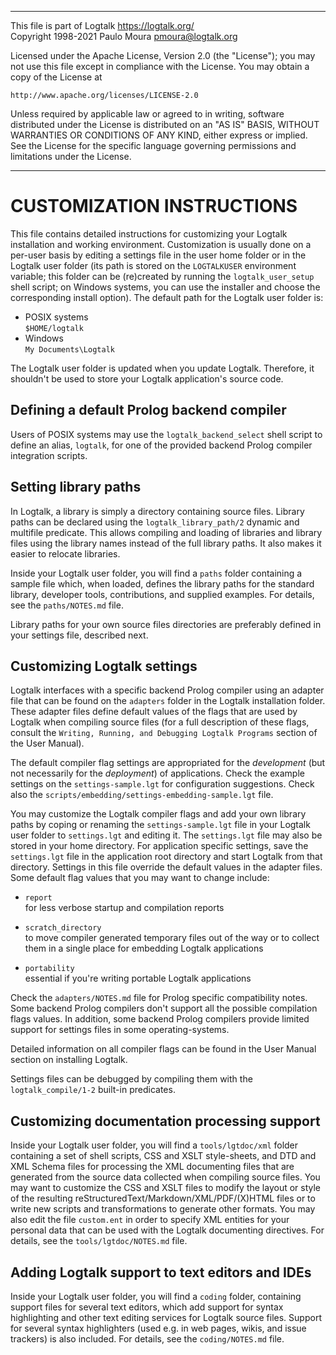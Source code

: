________________________________________________________________________

This file is part of Logtalk <https://logtalk.org/>  
Copyright 1998-2021 Paulo Moura <pmoura@logtalk.org>

Licensed under the Apache License, Version 2.0 (the "License");
you may not use this file except in compliance with the License.
You may obtain a copy of the License at

    http://www.apache.org/licenses/LICENSE-2.0

Unless required by applicable law or agreed to in writing, software
distributed under the License is distributed on an "AS IS" BASIS,
WITHOUT WARRANTIES OR CONDITIONS OF ANY KIND, either express or implied.
See the License for the specific language governing permissions and
limitations under the License.
________________________________________________________________________


CUSTOMIZATION INSTRUCTIONS
==========================

This file contains detailed instructions for customizing your Logtalk
installation and working environment. Customization is usually done on
a per-user basis by editing a settings file in the user home folder
or in the Logtalk user folder (its path is stored on the `LOGTALKUSER`
environment variable; this folder can be (re)created by running the
`logtalk_user_setup` shell script; on Windows systems, you can use the
installer and choose the corresponding install option). The default
path for the Logtalk user folder is:

* POSIX systems  
    `$HOME/logtalk`
* Windows  
    `My Documents\Logtalk`

The Logtalk user folder is updated when you update Logtalk. Therefore,
it shouldn't be used to store your Logtalk application's source code.


Defining a default Prolog backend compiler
------------------------------------------

Users of POSIX systems may use the `logtalk_backend_select` shell script
to define an alias, `logtalk`, for one of the provided backend Prolog
compiler integration scripts.


Setting library paths
---------------------

In Logtalk, a library is simply a directory containing source files. Library
paths can be declared using the `logtalk_library_path/2` dynamic and multifile
predicate. This allows compiling and loading of libraries and library files
using the library names instead of the full library paths. It also makes it
easier to relocate libraries.

Inside your Logtalk user folder, you will find a `paths` folder containing
a sample file which, when loaded, defines the library paths for the standard
library, developer tools, contributions, and supplied examples. For details,
see the `paths/NOTES.md` file.

Library paths for your own source files directories are preferably defined in
your settings file, described next.


Customizing Logtalk settings
----------------------------

Logtalk interfaces with a specific backend Prolog compiler using an adapter
file that can be found on the `adapters` folder in the Logtalk installation
folder. These adapter files define default values of the flags that are used
by Logtalk when compiling source files (for a full description of these flags,
consult the `Writing, Running, and Debugging Logtalk Programs` section of the
User Manual).

The default compiler flag settings are appropriated for the *development*
(but not necessarily for the *deployment*) of applications. Check the example
settings on the `settings-sample.lgt` for configuration suggestions. Check
also the `scripts/embedding/settings-embedding-sample.lgt` file.

You may customize the Logtalk compiler flags and add your own library paths
by coping or renaming the `settings-sample.lgt` file in your Logtalk user
folder to `settings.lgt` and editing it. The `settings.lgt` file may also be
stored in your home directory. For application specific settings, save the
`settings.lgt` file in the application root directory and start Logtalk from
that directory. Settings in this file override the default values in the
adapter files. Some default flag values that you may want to change include:

* `report`  
    for less verbose startup and compilation reports

* `scratch_directory`  
    to move compiler generated temporary files out of the way or to
    collect them in a single place for embedding Logtalk applications

* `portability`  
    essential if you're writing portable Logtalk applications

Check the `adapters/NOTES.md` file for Prolog specific compatibility notes.
Some backend Prolog compilers don't support all the possible compilation
flags values. In addition, some backend Prolog compilers provide limited
support for settings files in some operating-systems.

Detailed information on all compiler flags can be found in the User Manual
section on installing Logtalk.

Settings files can be debugged by compiling them with the `logtalk_compile/1-2`
built-in predicates.


Customizing documentation processing support
--------------------------------------------

Inside your Logtalk user folder, you will find a `tools/lgtdoc/xml` folder
containing a set of shell scripts, CSS and XSLT style-sheets, and DTD and
XML Schema files for processing the XML documenting files that are generated
from the source data collected when compiling source files. You may want to
customize the CSS and XSLT files to modify the layout or style of the resulting
reStructuredText/Markdown/XML/PDF/(X)HTML files or to write new scripts and
transformations to generate other formats. You may also edit the file
`custom.ent` in order to specify XML entities for your personal data that
can be used with the Logtalk documenting directives. For details, see the
`tools/lgtdoc/NOTES.md` file.


Adding Logtalk support to text editors and IDEs
-----------------------------------------------

Inside your Logtalk user folder, you will find a `coding` folder, containing
support files for several text editors, which add support for syntax
highlighting and other text editing services for Logtalk source files.
Support for several syntax highlighters (used e.g. in web pages, wikis, and
issue trackers) is also included. For details, see the `coding/NOTES.md`
file.
